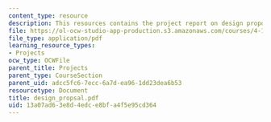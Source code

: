 ```yaml
---
content_type: resource
description: This resources contains the project report on design proposal in isfahan.
file: https://ol-ocw-studio-app-production.s3.amazonaws.com/courses/4-175-case-studies-in-city-form-fall-2005/13a07ad63e8d4edce8bfa4f5e95cd364_design_propsal.pdf
file_type: application/pdf
learning_resource_types:
- Projects
ocw_type: OCWFile
parent_title: Projects
parent_type: CourseSection
parent_uid: adcc5fc6-7ecc-6a7d-ea96-1dd23dea6b53
resourcetype: Document
title: design_propsal.pdf
uid: 13a07ad6-3e8d-4edc-e8bf-a4f5e95cd364
---
```

